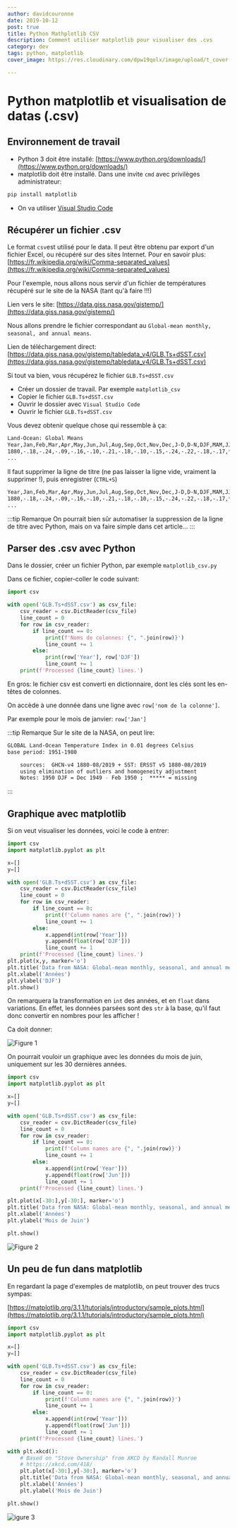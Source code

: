 ```yaml
---
author: davidcouronne
date: 2019-10-12
post: true
title: Python Mathplotlib CSV
description: Comment utiliser matplotlib pour visualiser des .cvs
category: dev
tags: python, matplotlib
cover_image: https://res.cloudinary.com/dpw19qolx/image/upload/t_cover-image/v1570878570/tamara-gore-cmsv5KUP2Ew-unsplash.jpg

---
```



# Python matplotlib et visualisation de datas (.csv)

## Environnement de travail

- Python 3 doit être installé: [https://www.python.org/downloads/](https://www.python.org/downloads/)
- matplotlib doit être installé. Dans une invite `cmd` avec privilèges administrateur:
```bash
pip install matplotlib
```
- On va utiliser [Visual Studio Code](https://code.visualstudio.com/)

## Récupérer un fichier .csv

Le format `csv`est utilisé pour le data. Il peut être obtenu par export d'un fichier Excel, ou récupéré sur des sites Internet. Pour en savoir plus: [https://fr.wikipedia.org/wiki/Comma-separated_values](https://fr.wikipedia.org/wiki/Comma-separated_values)

Pour l'exemple, nous allons nous servir d'un fichier de températures récupéré sur le site de la NASA (tant qu'à faire !!!)

Lien vers le site: [https://data.giss.nasa.gov/gistemp/](https://data.giss.nasa.gov/gistemp/)

Nous allons prendre le fichier correspondant au `Global-mean monthly, seasonal, and annual means`.

Lien de téléchargement direct: [https://data.giss.nasa.gov/gistemp/tabledata_v4/GLB.Ts+dSST.csv](https://data.giss.nasa.gov/gistemp/tabledata_v4/GLB.Ts+dSST.csv)

Si tout va bien, vous récupérez le fichier `GLB.Ts+dSST.csv`

+ Créer un dossier de travail. Par exemple `matplotlib_csv`
+ Copier le fichier `GLB.Ts+dSST.csv`
+ Ouvrir le dossier avec `Visual Studio Code`
+ Ouvrir le fichier `GLB.Ts+dSST.csv`

Vous devez obtenir quelque chose qui ressemble à ça:

```bash
Land-Ocean: Global Means
Year,Jan,Feb,Mar,Apr,May,Jun,Jul,Aug,Sep,Oct,Nov,Dec,J-D,D-N,DJF,MAM,JJA,SON
1880,-.18,-.24,-.09,-.16,-.10,-.21,-.18,-.10,-.15,-.24,-.22,-.18,-.17,***,***,-.12,-.16,-.20
... 
```

Il faut supprimer la ligne de titre (ne pas laisser la ligne vide, vraiment la supprimer !), puis enregistrer (`CTRL+S`)

```bash
Year,Jan,Feb,Mar,Apr,May,Jun,Jul,Aug,Sep,Oct,Nov,Dec,J-D,D-N,DJF,MAM,JJA,SON
1880,-.18,-.24,-.09,-.16,-.10,-.21,-.18,-.10,-.15,-.24,-.22,-.18,-.17,***,***,-.12,-.16,-.20
... 
```

:::tip Remarque
On pourrait bien sûr automatiser la suppression de la ligne de titre avec Python, mais on va faire simple dans cet article...
:::

## Parser des .csv avec Python

Dans le dossier, créer un fichier Python, par exemple `matplotlib_csv.py`

Dans ce fichier, copier-coller le code suivant:

```python
import csv

with open('GLB.Ts+dSST.csv') as csv_file:
    csv_reader = csv.DictReader(csv_file)
    line_count = 0
    for row in csv_reader:
        if line_count == 0:
            print(f'Noms de colonnes: {", ".join(row)}')
            line_count += 1
        else:
            print(row['Year'], row['DJF'])
            line_count += 1
    print(f'Processed {line_count} lines.')
```

En gros: le fichier csv est converti en dictionnaire, dont les clés sont les en-têtes de colonnes.

On accède à une donnée dans une ligne avec `row['nom de la colonne']`.

Par exemple pour le mois de janvier: `row['Jan']`

:::tip Remarque
Sur le site de la NASA, on peut lire:

```bash
GLOBAL Land-Ocean Temperature Index in 0.01 degrees Celsius   
base period: 1951-1980

    sources:  GHCN-v4 1880-08/2019 + SST: ERSST v5 1880-08/2019
    using elimination of outliers and homogeneity adjustment
    Notes: 1950 DJF = Dec 1949 - Feb 1950 ;  ***** = missing
```
:::

## Graphique avec matplotlib

Si on veut visualiser les données, voici le code à entrer:

```python
import csv
import matplotlib.pyplot as plt

x=[]
y=[]

with open('GLB.Ts+dSST.csv') as csv_file:
    csv_reader = csv.DictReader(csv_file)
    line_count = 0
    for row in csv_reader:
        if line_count == 0:
            print(f'Column names are {", ".join(row)}')
            line_count += 1
        else:
            x.append(int(row['Year']))
            y.append(float(row['DJF']))
            line_count += 1
    print(f'Processed {line_count} lines.')
plt.plot(x,y, marker='o')
plt.title('Data from NASA: Global-mean monthly, seasonal, and annual means')
plt.xlabel('Années')
plt.ylabel('DJF')
plt.show()    
```

On remarquera la transformation en `int` des années, et en `float` dans variations. En effet, les données parsées sont des `str` à la base, qu'il faut donc convertir en nombres pour les afficher !

Ca doit donner:

![Figure 1](./python-matplotlib-csv-fig-1.png)

On pourrait vouloir un graphique avec les données du mois de juin, uniquement sur les 30 dernières années.

```python
import csv
import matplotlib.pyplot as plt

x=[]
y=[]

with open('GLB.Ts+dSST.csv') as csv_file:
    csv_reader = csv.DictReader(csv_file)
    line_count = 0
    for row in csv_reader:
        if line_count == 0:
            print(f'Column names are {", ".join(row)}')
            line_count += 1
        else:
            x.append(int(row['Year']))
            y.append(float(row['Jun']))
            line_count += 1
    print(f'Processed {line_count} lines.')

plt.plot(x[-30:],y[-30:], marker='o')
plt.title('Data from NASA: Global-mean monthly, seasonal, and annual means')
plt.xlabel('Années')
plt.ylabel('Mois de Juin')

plt.show()  
```

![Figure 2](./python-matplotlib-csv-fig-2.png)

## Un peu de fun dans matplotlib

En regardant la page d'exemples de matplotlib, on peut trouver des trucs sympas:

[https://matplotlib.org/3.1.1/tutorials/introductory/sample_plots.html](https://matplotlib.org/3.1.1/tutorials/introductory/sample_plots.html)

```python
import csv
import matplotlib.pyplot as plt

x=[]
y=[]

with open('GLB.Ts+dSST.csv') as csv_file:
    csv_reader = csv.DictReader(csv_file)
    line_count = 0
    for row in csv_reader:
        if line_count == 0:
            print(f'Column names are {", ".join(row)}')
            line_count += 1
        else:
            x.append(int(row['Year']))
            y.append(float(row['Jun']))
            line_count += 1
    print(f'Processed {line_count} lines.')

with plt.xkcd():
    # Based on "Stove Ownership" from XKCD by Randall Munroe
    # https://xkcd.com/418/
    plt.plot(x[-30:],y[-30:], marker='o')
    plt.title('Data from NASA: Global-mean monthly, seasonal, and annual means')
    plt.xlabel('Années')
    plt.ylabel('Mois de Juin')

plt.show()  
```

![igure 3](./python-matplotlib-csv-fig-3.png)